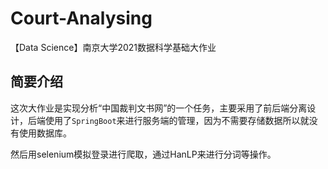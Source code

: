 # Court-Analysing
【Data Science】南京大学2021数据科学基础大作业

## 简要介绍

这次大作业是实现分析“中国裁判文书网”的一个任务，主要采用了前后端分离设计，后端使用了`SpringBoot`来进行服务端的管理，因为不需要存储数据所以就没有使用数据库。

然后用selenium模拟登录进行爬取，通过HanLP来进行分词等操作。
